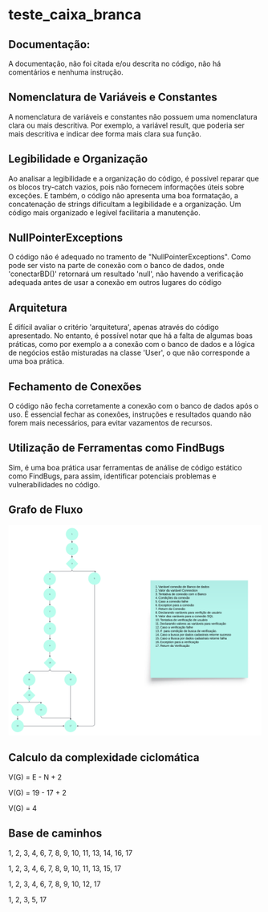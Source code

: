 <h1>teste_caixa_branca</h1>
<h2>Documentação:</h2> 
<p> A documentação, não foi citada e/ou descrita no código, não há comentários e nenhuma instrução.</p>
<h2>Nomenclatura de Variáveis e Constantes</h2>
<p>A nomenclatura de variáveis e constantes não possuem uma nomenclatura clara ou mais descritiva. Por exemplo, a variável result, que poderia ser mais descritiva e indicar dee forma mais clara sua função.</p>
<h2>Legibilidade e Organização</h2>
<p>Ao analisar a legibilidade e a organização do código, é possivel reparar que os blocos try-catch vazios, pois não fornecem informações úteis sobre exceções. E também, o código não apresenta uma boa formatação, a concatenação de strings dificultam a legibilidade e a organização. Um código mais organizado e legível facilitaria a manutenção.</p>
<h2>NullPointerExceptions</h2>
<p>O código não é adequado no tramento de "NullPointerExceptions". Como pode ser visto na parte de conexão com o banco de dados, onde 'conectarBD()' retornará um resultado 'null', não havendo a verificação adequada antes de usar a conexão em outros lugares do código</p>
<h2>Arquitetura</h2>
<p>É difícil avaliar o critério 'arquitetura', apenas através do código apresentado. No entanto, é possível notar que há a falta de algumas boas práticas, como por exemplo a a conexão com o banco de dados e a lógica de negócios estão misturadas na classe 'User', o que não corresponde a uma boa prática.</p>
<h2>Fechamento de Conexões</h2>
<p>O código não fecha corretamente a conexão com o banco de dados após o uso. É essencial fechar as conexões, instruções e resultados quando não forem mais necessários, para evitar vazamentos de recursos.</p>
<h2>Utilização de Ferramentas como FindBugs</h2>
<p>Sim, é uma boa prática usar ferramentas de análise de código estático como FindBugs, para assim, identificar potenciais problemas e vulnerabilidades no código. </p>
<h2>Grafo de Fluxo</h2>
<img src="/teste_caixa_branc/img/Fluxo_Grafo.png">
<h2>Calculo da complexidade ciclomática</h2>
<p>V(G) = E - N + 2</p>
<p>V(G) =  19 - 17 + 2</p>
<p>V(G) = 4</p>
<h2>Base de caminhos</h2>
<p>1, 2, 3, 4, 6, 7, 8, 9, 10, 11, 13, 14, 16, 17</p>
<p>1, 2, 3, 4, 6, 7, 8, 9, 10, 11, 13, 15, 17</p>
<p>1, 2, 3, 4, 6, 7, 8, 9, 10, 12, 17</p>
<p>1, 2, 3, 5, 17</p>

